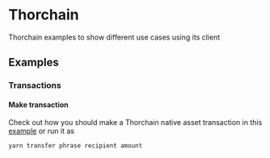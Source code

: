 # Thorchain

Thorchain examples to show different use cases using its client

## Examples

### Transactions

#### Make transaction

Check out how you should make a Thorchain native asset transaction in this [example](https://github.com/xchainjs/xchainjs-lib/blob/master/examples/thorchain/transaction-transfer.ts) or run it as

```sh
yarn transfer phrase recipient amount
```